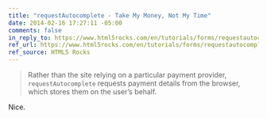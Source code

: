 ```yaml
---
title: "requestAutocomplete - Take My Money, Not My Time"
date: 2014-02-16 17:27:11 -05:00
comments: false
in_reply_to: https://www.html5rocks.com/en/tutorials/forms/requestautocomplete/
ref_url: https://www.html5rocks.com/en/tutorials/forms/requestautocomplete/
ref_source: HTML5 Rocks
---
```


> Rather than the site relying on a particular payment provider, `requestAutocomplete` requests payment details from the browser, which stores them on the user’s behalf.

Nice.